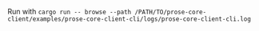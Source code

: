 Run with `cargo run -- browse --path /PATH/TO/prose-core-client/examples/prose-core-client-cli/logs/prose-core-client-cli.log`

